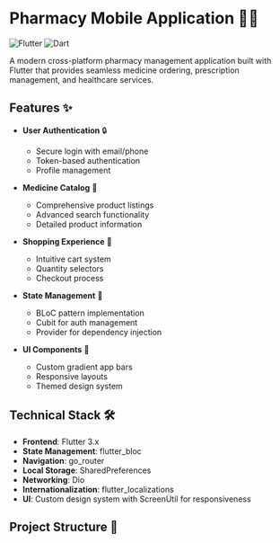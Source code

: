 # Pharmacy Mobile Application 🏥💊

![Flutter](https://img.shields.io/badge/Flutter-%2302569B.svg?style=for-the-badge&logo=Flutter&logoColor=white)
![Dart](https://img.shields.io/badge/Dart-0175C2?style=for-the-badge&logo=dart&logoColor=white)

A modern cross-platform pharmacy management application built with Flutter that provides seamless medicine ordering, prescription management, and healthcare services.

## Features ✨

- **User Authentication** 🔒
    - Secure login with email/phone
    - Token-based authentication
    - Profile management

- **Medicine Catalog** 💊
    - Comprehensive product listings
    - Advanced search functionality
    - Detailed product information

- **Shopping Experience** 🛒
    - Intuitive cart system
    - Quantity selectors
    - Checkout process

- **State Management** 🧠
    - BLoC pattern implementation
    - Cubit for auth management
    - Provider for dependency injection

- **UI Components** 🎨
    - Custom gradient app bars
    - Responsive layouts
    - Themed design system

## Technical Stack 🛠️

- **Frontend**: Flutter 3.x
- **State Management**: flutter_bloc
- **Navigation**: go_router
- **Local Storage**: SharedPreferences
- **Networking**: Dio
- **Internationalization**: flutter_localizations
- **UI**: Custom design system with ScreenUtil for responsiveness

## Project Structure 📂
